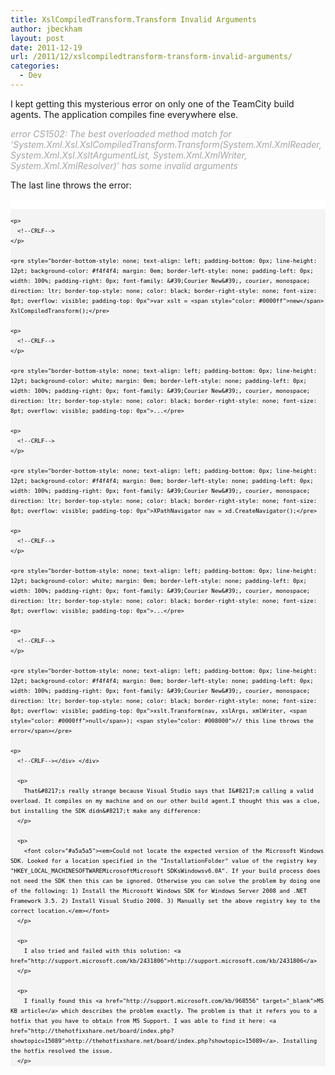 ```yaml
---
title: XslCompiledTransform.Transform Invalid Arguments
author: jbeckham
layout: post
date: 2011-12-19
url: /2011/12/xslcompiledtransform-transform-invalid-arguments/
categories:
  - Dev
---
```

I kept getting this mysterious error on only one of the TeamCity build agents. The application compiles fine everywhere else.

_<font color="#a5a5a5">error CS1502: The best overloaded method match for &#8216;System.Xml.Xsl.XslCompiledTransform.Transform(System.Xml.XmlReader, System.Xml.Xsl.XsltArgumentList, System.Xml.XmlWriter, System.Xml.XmlResolver)&#8217; has some invalid arguments</font>_

The last line throws the error:

<div id="codeSnippetWrapper">
  <div style="border-bottom-style: none; text-align: left; padding-bottom: 0px; line-height: 12pt; background-color: #f4f4f4; border-left-style: none; padding-left: 0px; width: 100%; padding-right: 0px; font-family: &#39;Courier New&#39;, courier, monospace; direction: ltr; border-top-style: none; color: black; border-right-style: none; font-size: 8pt; overflow: visible; padding-top: 0px" id="codeSnippet">
    <pre style="border-bottom-style: none; text-align: left; padding-bottom: 0px; line-height: 12pt; background-color: white; margin: 0em; border-left-style: none; padding-left: 0px; width: 100%; padding-right: 0px; font-family: &#39;Courier New&#39;, courier, monospace; direction: ltr; border-top-style: none; color: black; border-right-style: none; font-size: 8pt; overflow: visible; padding-top: 0px">&#160;</pre>
    
    <p>
      <!--CRLF-->
    </p>
    
    <pre style="border-bottom-style: none; text-align: left; padding-bottom: 0px; line-height: 12pt; background-color: #f4f4f4; margin: 0em; border-left-style: none; padding-left: 0px; width: 100%; padding-right: 0px; font-family: &#39;Courier New&#39;, courier, monospace; direction: ltr; border-top-style: none; color: black; border-right-style: none; font-size: 8pt; overflow: visible; padding-top: 0px">var xslt = <span style="color: #0000ff">new</span> XslCompiledTransform();</pre>
    
    <p>
      <!--CRLF-->
    </p>
    
    <pre style="border-bottom-style: none; text-align: left; padding-bottom: 0px; line-height: 12pt; background-color: white; margin: 0em; border-left-style: none; padding-left: 0px; width: 100%; padding-right: 0px; font-family: &#39;Courier New&#39;, courier, monospace; direction: ltr; border-top-style: none; color: black; border-right-style: none; font-size: 8pt; overflow: visible; padding-top: 0px">...</pre>
    
    <p>
      <!--CRLF-->
    </p>
    
    <pre style="border-bottom-style: none; text-align: left; padding-bottom: 0px; line-height: 12pt; background-color: #f4f4f4; margin: 0em; border-left-style: none; padding-left: 0px; width: 100%; padding-right: 0px; font-family: &#39;Courier New&#39;, courier, monospace; direction: ltr; border-top-style: none; color: black; border-right-style: none; font-size: 8pt; overflow: visible; padding-top: 0px">XPathNavigator nav = xd.CreateNavigator();</pre>
    
    <p>
      <!--CRLF-->
    </p>
    
    <pre style="border-bottom-style: none; text-align: left; padding-bottom: 0px; line-height: 12pt; background-color: white; margin: 0em; border-left-style: none; padding-left: 0px; width: 100%; padding-right: 0px; font-family: &#39;Courier New&#39;, courier, monospace; direction: ltr; border-top-style: none; color: black; border-right-style: none; font-size: 8pt; overflow: visible; padding-top: 0px">...</pre>
    
    <p>
      <!--CRLF-->
    </p>
    
    <pre style="border-bottom-style: none; text-align: left; padding-bottom: 0px; line-height: 12pt; background-color: #f4f4f4; margin: 0em; border-left-style: none; padding-left: 0px; width: 100%; padding-right: 0px; font-family: &#39;Courier New&#39;, courier, monospace; direction: ltr; border-top-style: none; color: black; border-right-style: none; font-size: 8pt; overflow: visible; padding-top: 0px">xslt.Transform(nav, xslArgs, xmlWriter, <span style="color: #0000ff">null</span>); <span style="color: #008000">// this line throws the error</span></pre>
    
    <p>
      <!--CRLF--></div> </div> 
      
      <p>
        That&#8217;s really strange because Visual Studio says that I&#8217;m calling a valid overload. It compiles on my machine and on our other build agent.I thought this was a clue, but installing the SDK didn&#8217;t make any difference:
      </p>
      
      <p>
        <font color="#a5a5a5"><em>Could not locate the expected version of the Microsoft Windows SDK. Looked for a location specified in the "InstallationFolder" value of the registry key "HKEY_LOCAL_MACHINESOFTWAREMicrosoftMicrosoft SDKsWindowsv6.0A". If your build process does not need the SDK then this can be ignored. Otherwise you can solve the problem by doing one of the following: 1) Install the Microsoft Windows SDK for Windows Server 2008 and .NET Framework 3.5. 2) Install Visual Studio 2008. 3) Manually set the above registry key to the correct location.</em></font>
      </p>
      
      <p>
        I also tried and failed with this solution: <a href="http://support.microsoft.com/kb/2431806">http://support.microsoft.com/kb/2431806</a>
      </p>
      
      <p>
        I finally found this <a href="http://support.microsoft.com/kb/968556" target="_blank">MS KB article</a> which describes the problem exactly. The problem is that it refers you to a hotfix that you have to obtain from MS Support. I was able to find it here: <a href="http://thehotfixshare.net/board/index.php?showtopic=15089">http://thehotfixshare.net/board/index.php?showtopic=15089</a>. Installing the hotfix resolved the issue.
      </p>